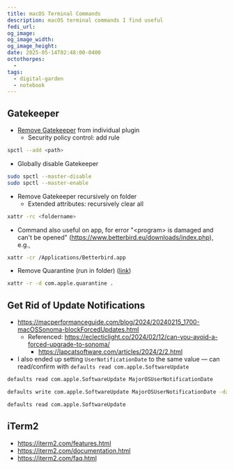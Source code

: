 ```yaml
---
title: macOS Terminal Commands
description: macOS terminal commands I find useful
fedi_url: 
og_image: 
og_image_width: 
og_image_height: 
date: 2025-05-14T02:48:00-0400
octothorpes:
  - 
tags:
  - digital-garden
  - notebook
---
```


<link rel="stylesheet" type="text/css" href="/styles/code/prism-dracula.css" />
<link rel="stylesheet" type="text/css" href="/styles/code/code-tweaks.css" />

## Gatekeeper
- [Remove Gatekeeper](https://www.igorski.nl/on-plugins-and-macos) from individual plugin
    - Security policy control: add rule
```sh
spctl --add <path>
```
- Globally disable Gatekeeper
```sh
sudo spctl --master-disable
sudo spctl --master-enable
```
- Remove Gatekeeper recursively on folder
    - Extended attributes: recursively clear all
```sh
xattr -rc <foldername>
```
- Command also useful on app, for error "\<program\> is damaged and can't be opened" (<https://www.betterbird.eu/downloads/index.php>), e.g., 
```sh
xattr -cr /Applications/Betterbird.app
```
- Remove Quarantine (run in folder) ([link](https://github.com/acids-ircam/nn_tilde#puredata))
```sh
xattr -r -d com.apple.quarantine .
```

## Get Rid of Update Notifications
- https://macperformanceguide.com/blog/2024/20240215_1700-macOSSonoma-blockForcedUpdates.html
	- Referenced: https://eclecticlight.co/2024/02/12/can-you-avoid-a-forced-upgrade-to-sonoma/
		- https://lapcatsoftware.com/articles/2024/2/2.html
- I also ended up setting `UserNotificationDate` to the same value — can read/confirm with `defaults read com.apple.SoftwareUpdate` 
```sh
defaults read com.apple.SoftwareUpdate MajorOSUserNotificationDate

defaults write com.apple.SoftwareUpdate MajorOSUserNotificationDate -date "2026-02-15 22:00:00 +0000"

defaults read com.apple.SoftwareUpdate
```

## iTerm2
- <https://iterm2.com/features.html>
- <https://iterm2.com/documentation.html>
- <https://iterm2.com/faq.html>